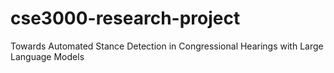 # cse3000-research-project
Towards Automated Stance Detection in Congressional Hearings with Large Language Models
